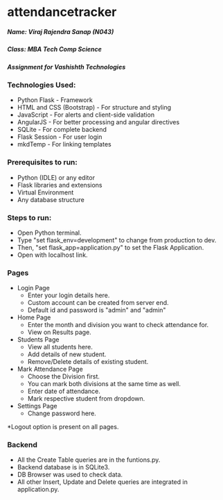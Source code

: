 # attendancetracker
##### Name: Viraj Rajendra Sanap (N043)
##### Class: MBA Tech Comp Science
##### Assignment for Vashishth Technologies

### Technologies Used:
- Python Flask - Framework
- HTML and CSS (Bootstrap) - For structure and styling
- JavaScript - For alerts and client-side validation
- AngularJS - For better processing and angular directives
- SQLite - For complete backend
- Flask Session - For user login
- mkdTemp - For linking templates

### Prerequisites to run:
- Python (IDLE) or any editor
- Flask libraries and extensions
- Virtual Environment
- Any database structure

### Steps to run:
- Open Python terminal.
- Type "set flask_env=development" to change from production to dev.
- Then, "set flask_app=application.py" to set the Flask Application.
- Open with localhost link.

### Pages
- Login Page
  - Enter your login details here.
  - Custom account can be created from server end.
  - Default id and password is "admin" and "admin" 
- Home Page
  - Enter the month and division you want to check attendance for.
  - View on Results page.
- Students Page
  - View all students here.
  - Add details of new student.
  - Remove/Delete details of existing student.
- Mark Attendance Page
  - Choose the Division first.
  - You can mark both divisions at the same time as well.
  - Enter date of attendance.
  - Mark respective student from dropdown.
- Settings Page
  - Change password here.

*Logout option is present on all pages.

### Backend
- All the Create Table queries are in the funtions.py.
- Backend database is in SQLite3.
- DB Browser was used to check data.
- All other Insert, Update and Delete queries are integrated in application.py.
